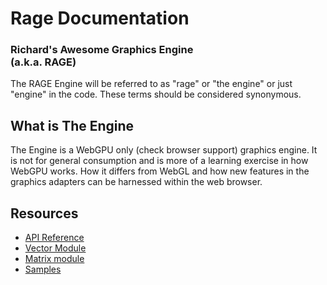 # Rage Documentation

### Richard's Awesome Graphics Engine <br> (a.k.a. RAGE)

The RAGE Engine will be referred to as "rage" or "the engine" or just "engine" in the code.  These terms should be considered synonymous.


## What is The Engine

The Engine is a WebGPU only (check browser support) graphics engine.  It is not for general consumption and is more of a learning exercise in how WebGPU works.  How it differs from WebGL and how new features in the graphics adapters can be harnessed within the web browser.

## Resources

 - [API Reference](API-Reference.html)
 - [Vector Module](Vector-Module.html)
 - [Matrix module](Matrix-Module.html)
 - [Samples](../index.html)